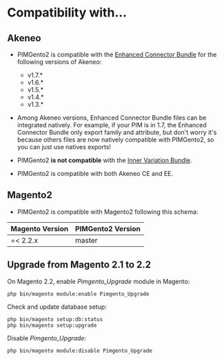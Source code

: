 Compatibility with...
=====================

Akeneo
------

* PIMGento2 is compatible with the [Enhanced Connector Bundle](https://github.com/akeneo-labs/EnhancedConnectorBundle) for the following versions of Akeneo:
    + v1.7.*
    + v1.6.*
    + v1.5.*
    + v1.4.*
    + v1.3.*


* Among Akeneo versions, Enhanced Connector Bundle files can be integrated natively. For example, if your PIM is in 1.7, the Enhanced Connector Bundle only export family and attribute, but don't worry it's because others files are now natively compatible with PIMGento2, so you can just use natives exports!

* PIMGento2 **is not compatible** with the [Inner Variation Bundle](https://marketplace.akeneo.com/package/inner-variation-bundle-ee-only).

* PIMGento2 is compatible with both Akeneo CE and EE.

Magento2
--------

* PIMGento2 is compatible with Magento2 following this schema:

| Magento Version | PIMGento2 Version |
|-----------------|-------------------|
| =< 2.2.x        | master            |

Upgrade from Magento 2.1 to 2.2
-------------------------------

On Magento 2.2, enable *Pimgento_Upgrade* module in Magento:

```shell
php bin/magento module:enable Pimgento_Upgrade
```

Check and update database setup:

```shell
php bin/magento setup:db:status
php bin/magento setup:upgrade
```

Disable *Pimgento_Upgrade*:

```shell
php bin/magento module:disable Pimgento_Upgrade
```